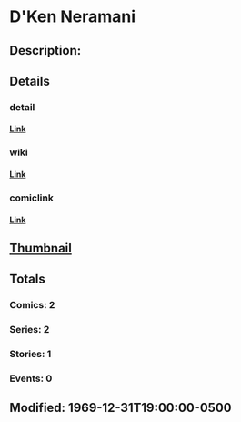# D'Ken Neramani
## Description: 
## Details
### detail
#### [Link](http://marvel.com/characters/2867/dken_neramani?utm_campaign=apiRef&utm_source=225578a89fc76f3d20fbffda5d17a88d)
### wiki
#### [Link](http://marvel.com/universe/http://marvel.com/universe/Neramani%2C_D%27Ke?utm_campaign=apiRef&utm_source=225578a89fc76f3d20fbffda5d17a88d)
### comiclink
#### [Link](http://marvel.com/comics/characters/1011050/dken_neramani?utm_campaign=apiRef&utm_source=225578a89fc76f3d20fbffda5d17a88d)
## [Thumbnail](http://i.annihil.us/u/prod/marvel/i/mg/b/40/image_not_available.jpg)
## Totals
### Comics: 2
### Series: 2
### Stories: 1
### Events: 0
## Modified: 1969-12-31T19:00:00-0500
